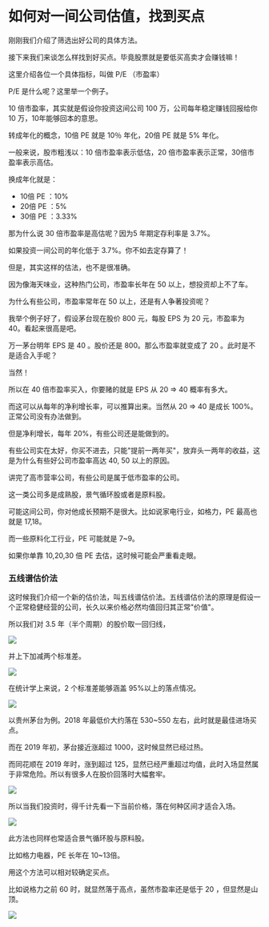 # 如何对一间公司估值，找到买点

刚刚我们介绍了筛选出好公司的具体方法。

接下来我们来谈怎么样找到好买点。毕竟股票就是要低买高卖才会赚钱嘛！

这里介绍各位一个具体指标，叫做 P/E （市盈率）

P/E 是什么呢？这里举一个例子。

10 倍市盈率，其实就是假设你投资这间公司 100 万，公司每年稳定赚钱回报给你 10 万，10年能够回本的意思。

转成年化的概念，10倍 PE 就是 10％ 年化，20倍 PE 就是 5% 年化。

一般来说，股市粗浅以：10 倍市盈率表示低估，20 倍市盈率表示正常，30倍市盈率表示高估。

换成年化就是：

* 10倍 PE ：10%
* 20倍 PE ：5%
* 30倍 PE ：3.33%

那为什么说 30 倍市盈率是高估呢？因为5 年期定存利率是 3.7%。

如果投资一间公司的年化低于 3.7%。你不如去定存算了！

但是，其实这样的估法，也不是很准确。

因为像海天味业，这种热门公司，市盈率长年在 50 以上，想投资却上不了车。

为什么有些公司，市盈率常年在 50 以上，还是有人争著投资呢？

我举个例子好了，假设茅台现在股价 800 元，每股 EPS 为 20 元，市盈率为 40。看起来很高是吧。

万一茅台明年 EPS 是 40 。股价还是 800。那么市盈率就变成了 20 。此时是不是适合入手呢？

当然！

所以在 40 倍市盈率买入，你要赌的就是 EPS 从 20 => 40 概率有多大。

而这可以从每年的净利增长率，可以推算出来。当然从 20 => 40 是成长 100%。正常公司没有办法做到。

但是净利增长，每年 20%，有些公司还是能做到的。

有些公司实在太好，你买不进去，只能"提前一两年买"，放弃头一两年的收益，这是为什么有些好公司市盈率高达 40, 50 以上的原因。

讲完了高市营率公司，有些公司是属于低市盈率的公司。

这一类公司多是成熟股，景气循环股或者是原料股。

可能这间公司，你对他成长预期不是很大。比如说家电行业，如格力，PE 最高也就是 17,18。

而一些原料化工行业，PE 可能就是 7~9。

如果你单靠 10,20,30 倍 PE 去估，这时候可能会严重看走眼。

### 五线谱估价法

这时候我们介绍一个新的估价法，叫五线谱估价法。五线谱估价法的原理是假设一个正常稳健经营的公司，长久以来价格必然均值回归其正常"价值"。

所以我们对 3.5 年（半个周期）的股价取一回归线，

![](https://d.pr/i/GoNvlt+)

并上下加减两个标准差。

![](https://d.pr/i/QUsdeC+)

在统计学上来说，2 个标准差能够涵盖 95%以上的落点情况。

![](https://d.pr/i/tLFKzy+)

以贵州茅台为例。2018 年最低价大约落在 530~550 左右，此时就是最佳进场买点。

而在 2019 年初，茅台接近涨超过 1000，这时候显然已经过热。

而同花顺在 2019 年时，涨到超过 125，显然已经严重超过均值，此时入场显然属于非常危险。所以有很多人在股价回落时大幅套牢。

![](https://d.pr/i/C5a007+)

所以当我们投资时，得千计先看一下当前价格，落在何种区间才适合入场。

![](https://d.pr/i/w6CStB+)

此方法也同样也常适合景气循环股与原料股。

比如格力电器，PE 长年在 10~13倍。

用这个方法可以相对较确定买点。

比如说格力之前 60 时，就显然落于高点，虽然市盈率还是低于 20 ，但显然是山顶。

![](https://d.pr/i/0LSPqH+)
